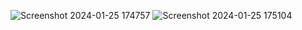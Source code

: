 ![Screenshot 2024-01-25 174757](https://github.com/aman2282003/To_Do_List/assets/131010086/a37e02f8-b94b-4b4d-a90f-54242c5d88fb)
![Screenshot 2024-01-25 175104](https://github.com/aman2282003/To_Do_List/assets/131010086/977e8b2a-6f36-4ba9-9cb5-47a847c9e941)
